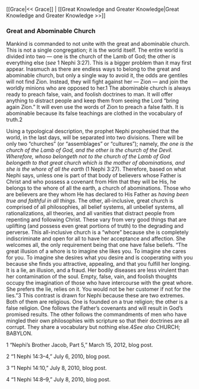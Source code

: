 [[Grace|<< Grace]]  |  [[Great Knowledge and Greater Knowledge|Great Knowledge and Greater Knowledge >>]]

### Great and Abominable Church
Mankind is commanded to not unite with the great and abominable church. This is not a single congregation; it is the world itself. The entire world is divided into two — one is the church of the Lamb of God; the other is everything else (*see* 1 Nephi 3:27). This is a bigger problem than it may first appear. Inasmuch as there are endless ways to belong to the great and abominable church, but only a single way to avoid it, the odds are gentiles will not find Zion. Instead, they will fight against her — Zion — and join the worldly minions who are opposed to her.1 The abominable church is always ready to preach false, vain, and foolish doctrines to man. It will offer anything to distract people and keep them from seeing the Lord “bring again Zion.” It will even use the words of Zion to preach a false faith. It is abominable because its false teachings are clothed in the vocabulary of truth.2

Using a typological description, the prophet Nephi prophesied that the world, in the last days, will be separated into two divisions. There will be only two “churches” (or “assemblages” or “cultures”); namely, *the one is the church of the Lamb of God, and the other is the church of the Devil. Wherefore, whoso belongeth not to the church of the Lamb of God belongeth to that great church which is the mother of abominations, and she is the whore of all the earth* (1 Nephi 3:27). Therefore, based on what Nephi says, unless one is part of that body of believers whose Father is Christ and who possess a covenant from Him that they will be His, he belongs to the whore of all the earth, a church of abominations. Those who are believers are they whom He has declared to His Father as *having been true and faithful in all things*. The other, all-inclusive, great church is comprised of all philosophies, all belief systems, all unbelief systems, all rationalizations, all theories, and all vanities that distract people from repenting and following Christ. These vary from very good things that are uplifting (and possess even great portions of truth) to the degrading and perverse. This all-inclusive church is a “whore” because she is completely indiscriminate and open for all to have her acceptance and affection. She welcomes all, the only requirement being that one have false beliefs. “The great illusion of a whore is to imagine she likes you. To imagine she cares for you. To imagine she desires what you desire and is cooperating with you because she finds you attractive, appealing, and that you fulfill her longing. It is a lie, an illusion, and a fraud. Her bodily diseases are less virulent than her contamination of the soul. Empty, false, vain, and foolish thoughts occupy the imagination of those who have intercourse with the great whore. She prefers the lie, relies on it. You would not be her customer if not for the lies.”3 This contrast is drawn for Nephi because these are two extremes. Both of them are religious. One is founded on a true religion; the other is a false religion. One follows the Father’s covenants and will result in God’s promised results. The other follows the commandments of men who have mingled their own philosophies with scripture so that their doctrines are all corrupt. They share a vocabulary but nothing else.4*See also* CHURCH; BABYLON.



1 “Nephi’s Brother Jacob, Part 5,” March 15, 2012, blog post.


2 “1 Nephi 14:3–4,” July 6, 2010, blog post.


3 “1 Nephi 14:10,” July 8, 2010, blog post.


4 “1 Nephi 14:8–9,” July 8, 2010, blog post.
